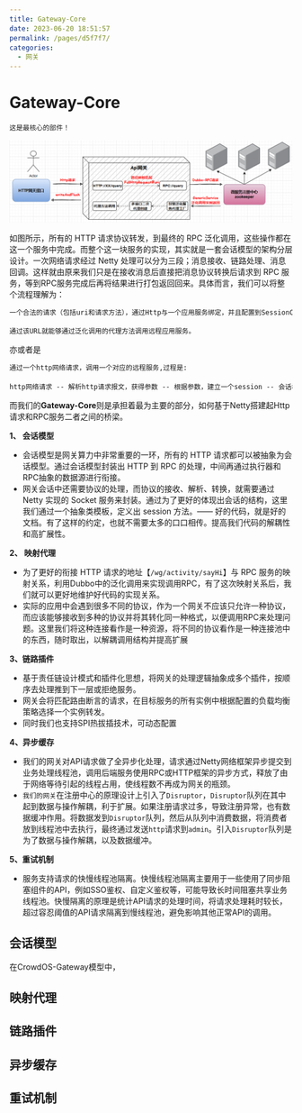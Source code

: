 ```yaml
---
title: Gateway-Core
date: 2023-06-20 18:51:57
permalink: /pages/d5f7f7/
categories:
  - 网关
---
```

# Gateway-Core

```java
这是最核心的部件！
```



![image-20230617202000325](./image/image-20230617202000325.png)



如图所示，所有的 HTTP 请求协议转发，到最终的 RPC 泛化调用，这些操作都在这一个服务中完成。而整个这一块服务的实现，其实就是一套会话模型的架构分层设计。一次网络请求经过 Netty 处理可以分为三段；消息接收、链路处理、消息回调。这样就由原来我们只是在接收消息后直接把消息协议转换后请求到 RPC 服务，等到RPC服务完成后再将结果进行打包返回回来。具体而言，我们可以将整个流程理解为：

```html
一个合法的请求（包括uri和请求方法），通过Http与一个应用服务绑定，并且配置到SessionConfig中，即在session服务运行中，config一直维持URL-应用服务的绑定关系。并将URL与泛化调用实例进行绑定，注册到Registry中。

通过该URL就能够通过泛化调用的代理方法调用远程应用服务。
```

亦或者是

```html
通过一个http网络请求，调用一个对应的远程服务,过程是:

http网络请求 -- 解析http请求报文，获得参数 -- 根据参数，建立一个session -- 会话根据映射，得到泛化调用对象 -- 泛化调用执行代理方法 -- 获得数据源连接对象 -- 连接对象执行方法访问数据源 -- 完成服务调用
```



而我们的**Gateway-Core**则是承担着最为主要的部分，如何基于Netty搭建起Http请求和RPC服务二者之间的桥梁。





**1、 会话模型**

- 会话模型是网关算力中非常重要的一环，所有的 HTTP 请求都可以被抽象为会话模型。通过会话模型封装出 HTTP 到 RPC 的处理，中间再通过执行器和RPC抽象的数据源进行衔接。
- 网关会话中还需要协议的处理，而协议的接收、解析、转换，就需要通过 Netty 实现的 Socket 服务来封装。通过为了更好的体现出会话的结构，这里我们通过一个抽象类模板，定义出 session 方法。—— 好的代码，就是好的文档。有了这样的约定，也就不需要太多的口口相传。提高我们代码的解耦性和高扩展性。

**2、 映射代理**

- 为了更好的衔接 HTTP 请求的地址【`/wg/activity/sayHi`】与 RPC 服务的映射关系，利用Dubbo中的泛化调用来实现调用RPC，有了这次映射关系后，我们就可以更好地维护好代码的实现关系。
- 实际的应用中会遇到很多不同的协议，作为一个网关不应该只允许一种协议，而应该能够接收到多种的协议并将其转化同一种格式，以便调用RPC来处理问题。这里我们将这种连接看作是一种资源，将不同的协议看作是一种连接池中的东西，随时取出，以解耦调用结构并提高扩展



**3、链路插件**

- 基于责任链设计模式和插件化思想，将网关的处理逻辑抽象成多个插件，按顺序去处理推到下一层或拒绝服务。
- 网关会将匹配路由断言的请求，在目标服务的所有实例中根据配置的负载均衡策略选择一个实例转发。
- 同时我们也支持SPI热拔插技术，可动态配置



**4、异步缓存**

- 我们的网关对API请求做了全异步化处理，请求通过Netty网络框架异步提交到业务处理线程池，调用后端服务使用RPC或HTTP框架的异步方式，释放了由于网络等待引起的线程占用，使线程数不再成为网关的瓶颈。
- `我们的网关`在注册中心的原理设计上引入了`Disruptor`，`Disruptor`队列在其中起到数据与操作解耦，利于扩展。如果注册请求过多，导致注册异常，也有数据缓冲作用。将数据发到`Disruptor`队列，然后从队列中消费数据，将消费者放到线程池中去执行，最终通过发送`http`请求到`admin`。引入`Disruptor`队列是为了数据与操作解耦，以及数据缓冲。



**5、重试机制**

- 服务支持请求的快慢线程池隔离。快慢线程池隔离主要用于一些使用了同步阻塞组件的API，例如SSO鉴权、自定义鉴权等，可能导致长时间阻塞共享业务线程池。快慢隔离的原理是统计API请求的处理时间，将请求处理耗时较长，超过容忍阈值的API请求隔离到慢线程池，避免影响其他正常API的调用。



## 会话模型

在CrowdOS-Gateway模型中，





## 映射代理







## 链路插件







## 异步缓存







## 重试机制


